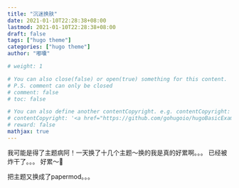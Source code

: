 ```yaml
---
title: "沉迷换肤"
date: 2021-01-10T22:28:38+08:00
lastmod: 2021-01-10T22:28:38+08:00
draft: false
tags: ["hugo theme"]
categories: ["hugo theme"]
author: "嘟囔"

# weight: 1

# You can also close(false) or open(true) something for this content.
# P.S. comment can only be closed
# comment: false
# toc: false

# You can also define another contentCopyright. e.g. contentCopyright: "This is another copyright."
# contentCopyright: '<a href="https://github.com/gohugoio/hugoBasicExample" rel="noopener" target="_blank">See origin</a>'
# reward: false
mathjax: true
---
```




我可能是得了主题病阿！一天换了十几个主题～换的我是真的好累啊。。。
已经被炸干了。。。
好累～🐶


把主题又换成了papermod。。。